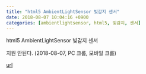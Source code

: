 ```yaml
---
title: "html5 AmbientLightSensor 빛감지 센서"
date: 2018-08-07 10:04:16 +0900
categories: [ambientlightsensor, html5, 빛감지, 센서]
---
```


html5 AmbientLightSensor 빛감지 센서

  
지원 안된다. (2018-08-07, PC 크롬, 모바일 크롬)


[url](http://www.mins01.com/mh/tech/read/1180)